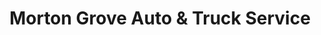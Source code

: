 ---
title: "Morton Grove Auto & Truck Service"
url: /morton-grove/morton-grove-auto-and-truck-service/
shop: car repair
---